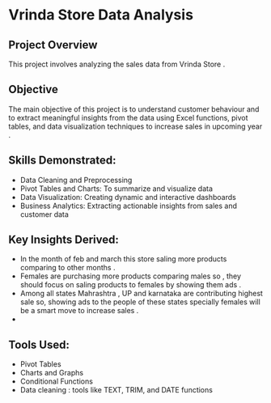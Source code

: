 # Vrinda Store Data Analysis

## Project Overview
This project involves analyzing the sales data from Vrinda Store . 

## Objective
The main objective of this project is to understand customer behaviour and to extract meaningful insights from the data using Excel functions, pivot tables, and data visualization techniques to increase sales in upcoming year .

## Skills Demonstrated:

- Data Cleaning and Preprocessing
- Pivot Tables and Charts: To summarize and visualize data
- Data Visualization: Creating dynamic and interactive dashboards
- Business Analytics: Extracting actionable insights from sales and customer data

## Key Insights Derived:
- In the month of feb and march this store saling more products comparing to other months .
- Females are  purchasing more products comparing males so , they should focus on  saling 
  products to females by showing them ads .
- Among all states Mahrashtra , UP and karnataka are contributing highest sale so, showing ads 
  to the people of these states specially females will be a smart move to increase sales .
- 

## Tools Used:
- Pivot Tables
- Charts and Graphs
- Conditional Functions
- Data cleaning : tools like TEXT, TRIM, and DATE functions
